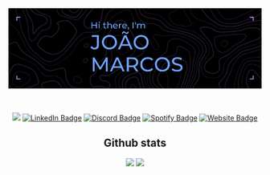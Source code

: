 <div align="center">

<img alt="Hi, I'm João Marcos" src="./assets/cover.png" />

&nbsp;

<span>

<a href="mailto:joaomcsferreira@gmail.com"><img src="https://img.shields.io/badge/Gmail-D14836?style=for-the-badge&logo=gmail&logoColor=white" /></a>
[![LinkedIn Badge](https://img.shields.io/badge/LinkedIn-0077B5?style=for-the-badge&logo=linkedin&logoColor=white)](https://www.linkedin.com/in/joaomcsferreira)
[![Discord Badge](https://img.shields.io/badge/Discord-7289DA?style=for-the-badge&logo=discord&logoColor=white)](https://discord.com/users/joao.ferreira#3917)
[![Spotify Badge](https://img.shields.io/badge/Spotify-1ED760?&style=for-the-badge&logo=spotify&logoColor=white)](https://open.spotify.com/user/marcosc024)
[![Website Badge](https://img.shields.io/badge/website-000000?style=for-the-badge&logo=About.me&logoColor=white)](https://portfolio-joaoferreira.vercel.app/)

</span>

<h2>Github stats</h2>

<div>
  <img height="195px" src="https://github-readme-stats.vercel.app/api?username=joaomcsferreira&show_icons=true&theme=tokyonight&count_private=true"/>
  <img height="195px" src="https://github-readme-stats.vercel.app/api/top-langs/?username=joaomcsferreira&layout=compact&theme=tokyonight">
</div>

</div>
